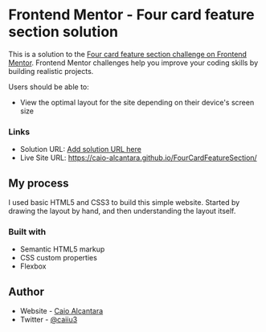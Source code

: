 # Frontend Mentor - Four card feature section solution

This is a solution to the [Four card feature section challenge on Frontend Mentor](https://www.frontendmentor.io/challenges/four-card-feature-section-weK1eFYK). Frontend Mentor challenges help you improve your coding skills by building realistic projects. 


Users should be able to:

- View the optimal layout for the site depending on their device's screen size

### Links

- Solution URL: [Add solution URL here](https://your-solution-url.com)
- Live Site URL: https://caio-alcantara.github.io/FourCardFeatureSection/

## My process

I used basic HTML5 and CSS3 to build this simple website. Started by drawing the layout by hand, and then understanding the layout itself. 

### Built with

- Semantic HTML5 markup
- CSS custom properties
- Flexbox

## Author

- Website - [Caio Alcantara](https://github.com/caio-alcantara)
- Twitter - [@caiiu3](https://twitter.com/caiiuu3)


